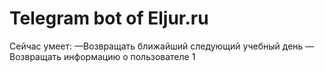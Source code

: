 # Telegram bot of Eljur.ru
Сейчас умеет:
—Возвращать ближайший следующий учебный день
—Возвращать информацию о пользователе
1